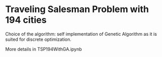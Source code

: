 # Traveling Salesman Problem with 194 cities

Choice of the algorithm: self implementation of Genetic Algorithm as it is suited for discrete optimization.

More details in TSP194WithGA.ipynb 

